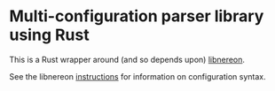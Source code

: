 # Multi-configuration parser library using Rust

This is a Rust wrapper around (and so depends upon)
[libnereon](https://github.com/riboseinc/libnereon).

See the libnereon
[instructions](https://github.com/rioseinc/libnereon/README.md) for
information on configuration syntax.